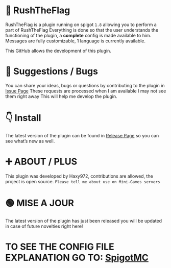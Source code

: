# 🚩 RushTheFlag

RushTheFlag is a plugin running on spigot ``1.8`` allowing you to perform a part of RushTheFlag
Everything is done so that the user understands the functioning of the plugin, a **complete** config is made available to him.
Messages are fully customizable, 1 language is currently available.

This GitHub allows the development of this plugin.

# 🦜 Suggestions / Bugs

You can share your ideas, bugs or questions by contributing to the plugin in [Issue Page](https://github.com/Haxy972/RushTheFlag/issues)
These requests are processed when I am available I may not see them right away
This will help me develop the plugin.

# 👇 Install

The latest version of the plugin can be found in [Release Page](https://github.com/Haxy972/RushTheFlag/releases) so you can see what’s new as well.

# ➕ ABOUT / PLUS

This plugin was developed by Haxy972, contributions are allowed, the project is open source.
``Please tell me about use on Mini-Games servers ``

# 🟢 MISE A JOUR

The latest version of the plugin has just been released you will be updated in case of future novelties right here!


# TO SEE THE CONFIG FILE EXPLANATION GO TO: [SpigotMC](https://www.spigotmc.org/resources/rushtheflag-custom-kits-spawns-new-version-1-1.101993/)
